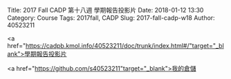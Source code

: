 Title: 2017 Fall CADP 第十八週  學期報告投影片
Date: 2018-01-12 13:30
Category: Course
Tags: 2017fall, CADP
Slug: 2017-fall-cadp-w18
Author: 40523211

<!-- PELICAN_END_SUMMARY -->


<a href="https://cadpb.kmol.info/40523211/doc/trunk/index.html#/"target="_blank">學期報告投影片</a></font>


<a href="https://github.com/s40523211"target="_blank">我的倉儲</a></font>

